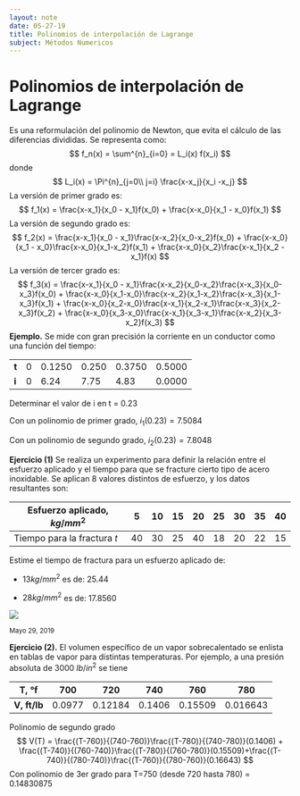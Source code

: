 ```yaml
---
layout: note
date: 05-27-19
title: Polinomios de interpolación de Lagrange
subject: Métodos Numericos
---
```


# Polinomios de interpolación de Lagrange

Es una reformulación del polinomio de Newton, que evita el cálculo de las diferencias divididas. Se representa como:
$$
f_n(x) = \sum^{n}_{i=0} = L_i(x) f(x_i)
$$
donde
$$
L_i(x) = \Pi^{n}_{j=0\\ j=i} \frac{x-x_j}{x_i -x_j}
$$
La versión de primer grado es: 
$$
f_1(x) = \frac{x-x_1}{x_0 - x_1}f(x_0) + \frac{x-x_0}{x_1 - x_0}f(x_1)
$$
La versión de segundo grado es:
$$
f_2(x) = \frac{x-x_1}{x_0 - x_1}\frac{x-x_2}{x_0-x_2}f(x_0) + \frac{x-x_0}{x_1 - x_0}\frac{x-x_0}{x_1-x_2}f(x_1) + \frac{x-x_0}{x_2}\frac{x-x_1}{x_2 - x_1}f(x)
$$
La versión de tercer grado es:
$$
f_3(x) = \frac{x-x_1}{x_0 - x_1}\frac{x-x_2}{x_0-x_2}\frac{x-x_3}{x_0-x_3}f(x_0) + \frac{x-x_0}{x_1-x_0}\frac{x-x_2}{x_1-x_2}\frac{x-x_3}{x_1-x_3}f(x_1) + \frac{x-x_0}{x_2-x_0}\frac{x-x_1}{x_2-x_1}\frac{x-x_3}{x_2-x_3}f(x_2) + \frac{x-x_0}{x_3-x_0}\frac{x-x_1}{x_3-x_1}\frac{x-x_2}{x_3-x_2}f(x_3)
$$
**Ejemplo.** Se mide con gran precisión la corriente en un conductor como una función del tiempo:

|       |      |        |       |        |        |
| ----- | ---- | ------ | ----- | ------ | ------ |
| **t** | 0    | 0.1250 | 0.250 | 0.3750 | 0.5000 |
| **i** | 0    | 6.24   | 7.75  | 4.83   | 0.0000 |

Determinar el valor de i en t = 0.23

Con un polinomio de primer grado, $i_1 (0.23) = 7.5084$

Con un polinomio de segundo grado, $i_2(0.23) = 7.8048$

**Ejercicio (1)** Se realiza un experimento para definir la relación entre el esfuerzo aplicado y el tiempo para que se fracture cierto tipo de acero inoxidable. Se aplican  8 valores distintos de esfuerzo, y los datos resultantes son:

| Esfuerzo aplicado, $kg/mm^2$ | 5    | 10   | 15   | 20   | 25   | 30   | 35   | 40   |
| ---------------------------- | ---- | ---- | ---- | ---- | ---- | ---- | ---- | ---- |
| Tiempo para la fractura $t$  | 40   | 30   | 25   | 40   | 18   | 20   | 22   | 15   |

Estime el tiempo de fractura para un esfuerzo aplicado de: 

- $13 kg/mm^2$ es de: 25.44

- $28kg/mm^2$ es de: 17.8560

![](resources/Figure_1.png)

<small>Mayo 29, 2019</small>

**Ejercicio (2).** El volumen específico de un vapor sobrecalentado se enlista en tablas de vapor para distintas temperaturas. Por ejemplo, a una presión absoluta de 3000 $lb/in^2$ se tiene 

| T, °f        | 700    | 720     | 740    | 760     | 780      |
| ------------ | ------ | ------- | ------ | ------- | -------- |
| **V, ft/lb** | 0.0977 | 0.12184 | 0.1406 | 0.15509 | 0.016643 |

Polinomio de segundo grado
$$
V(T) = \frac{(T-760)}{(740-760)}\frac{(T-780)}{(740-780)}(0.1406) + \frac{(T-740)}{(760-740)}\frac{(T-780)}{(760-780)}(0.15509)+\frac{(T-740)}{(780-740)}\frac{(T-760)}{(780-760)}(0.16643)
$$
Con polinomio de 3er grado para T=750 (desde 720  hasta 780) = 0.14830875